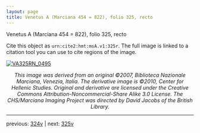 ```yaml
---
layout: page
title: Venetus A (Marciana 454 = 822), folio 325, recto
---
```


Venetus A (Marciana 454 = 822), folio 325, recto

Cite this object as `urn:cite2:hmt:msA.v1:325r`.  The full image is linked to a citation tool you can use to cite regions of the image.

[![VA325RN_0495](http://www.homermultitext.org/iipsrv?IIIF=/project/homer/pyramidal/deepzoom/hmt/vaimg/2017a/VA325RN_0495.tif/full/800,/0/default.jpg)](http://www.homermultitext.org/ict2/?urn=urn:cite2:hmt:vaimg.2017a:VA325RN_0495) 

<p style="text-align: center; font-style: italic;">This image was derived from an original ©2007, Biblioteca Nazionale Marciana, Venezia, Italia. The derivative image is ©2010, Center for Hellenic Studies. Original and derivative are licensed under the Creative Commons Attribution-Noncommercial-Share Alike 3.0 License. The CHS/Marciana Imaging Project was directed by David Jacobs of the British Library.</p>

---

previous: [324v](../324v/) | next: [325v](../325v/)